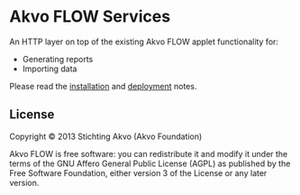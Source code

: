 # Akvo FLOW Services

An HTTP layer on top of the existing Akvo FLOW applet functionality for:

* Generating reports
* Importing data

Please read the [installation](doc/InstallationNotes.md) and [deployment](doc/DeploymentNotes.md) notes.

## License

Copyright © 2013 Stichting Akvo (Akvo Foundation)

Akvo FLOW is free software: you can redistribute it and modify it
under the terms of the GNU Affero General Public License (AGPL)
as published by the Free Software Foundation,
either version 3 of the License or any later version.
